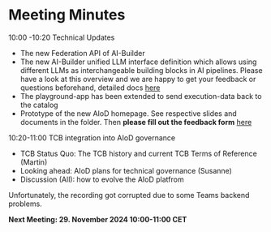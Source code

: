 # Meeting Minutes

10:00 -10:20 Technical Updates
- The new Federation API of AI-Builder
- The new AI-Builder unified LLM interface definition which allows using different LLMs as interchangeable building blocks in AI pipelines. Please have a look at this overview and we are happy to get your feedback or questions beforehand, detailed docs [here](https://gitlab.eclipse.org/eclipse/graphene/tutorials/-/blob/main/llm_docker_generator/README.md?ref_type=heads)
- The playground-app has been extended to send execution-data back to the catalog
- Prototype of the new AIoD homepage. See respective slides and documents in the folder. Then **please fill out the feedback form** [here](https://forms.gle/bL5DHnVtPauH2aKa6) 


10:20-11:00 TCB integration into AIoD governance
- TCB Status Quo: The TCB history and current TCB Terms of Reference (Martin)
- Looking ahead:  AIoD plans for technical governance (Susanne)
- Discussion (All): how to evolve the AIoD platfrom

Unfortunately, the recording got corrupted due to some Teams backend problems.

**Next Meeting: 29. November 2024 10:00-11:00 CET**

